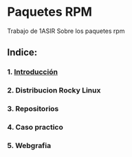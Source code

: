 # Paquetes RPM
Trabajo de 1ASIR Sobre los paquetes rpm

## Indice:
### 1. [Introducción](/paquetesrpm/documentos/introducción.md)
### 2. Distribucion Rocky Linux
### 3. Repositorios
### 4. Caso practico
### 5. Webgrafia
